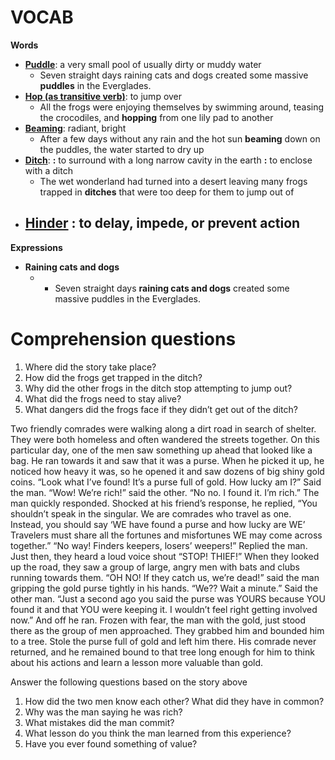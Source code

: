 
# VOCAB

**Words**
- [**Puddle**](https://www.merriam-webster.com/dictionary/puddle): a very small pool of usually dirty or muddy water
	- Seven straight days raining cats and dogs created some massive **puddles** in the Everglades.
- [**Hop (as transitive verb)**](https://www.merriam-webster.com/dictionary/hop): to jump over
	- All the frogs were enjoying themselves by swimming around, teasing the crocodiles, and **hopping** from one lily pad to another
- [**Beaming**](https://www.merriam-webster.com/dictionary/beaming): radiant, bright
	- After a few days without any rain and the hot sun **beaming** down on the puddles, the water started to dry up
- [**Ditch**](https://www.merriam-webster.com/dictionary/ditch): **:** to surround with a long narrow cavity in the earth **:** to enclose with a ditch
	- The wet wonderland had turned into a desert leaving many frogs trapped in **ditches** that were too deep for them to jump out of
- [**Hinder**](https://www.merriam-webster.com/dictionary/hinder) **:** to delay, impede, or prevent action
	- 

**Expressions**

- **Raining cats and dogs**
	- - Seven straight days **raining cats and dogs** created some massive puddles in the Everglades.


# Comprehension questions

1. Where did the story take place?
2. How did the frogs get trapped in the ditch?
3. Why did the other frogs in the ditch stop attempting to jump out?
4. What did the frogs need to stay alive?
5. What dangers did the frogs face if they didn’t get out of the ditch?


Two friendly comrades were walking along a dirt road in search of shelter. They were
both homeless and often wandered the streets together.
On this particular day, one of the men saw something up ahead that looked like a bag. He ran towards it and saw that it was a purse. When he picked it up, he noticed how heavy it was, so he opened it and saw dozens of big shiny gold coins.
“Look what I’ve found! It’s a purse full of gold. How lucky am I?” Said the man.
“Wow! We’re rich!” said the other.
“No no. I found it. I’m rich.” The man quickly responded.
Shocked at his friend’s response, he replied, “You shouldn’t speak in the singular. We are comrades who travel as one. Instead, you should say ‘WE have found a purse and how lucky are WE’ Travelers must share all the fortunes and misfortunes WE may come across together.”
“No way! Finders keepers, losers’ weepers!” Replied the man.
Just then, they heard a loud voice shout “STOP! THIEF!”
When they looked up the road, they saw a group of large, angry men with bats and clubs
running towards them.
“OH NO! If they catch us, we’re dead!” said the man gripping the gold purse tightly in his hands.
“We?? Wait a minute.” Said the other man. “Just a second ago you said the purse was YOURS
because YOU found it and that YOU were keeping it. I wouldn’t feel right getting involved now.” And off he ran. Frozen with fear, the man with the gold, just stood there as the group of men approached. They grabbed him and bounded him to a tree. Stole the purse full of gold and left him there. His comrade never returned, and he remained bound to that tree long enough for him to think about his actions and learn a lesson more valuable than gold.

Answer the following questions based on the story above
1. How did the two men know each other? What did they have in common?
2. Why was the man saying he was rich?
3. What mistakes did the man commit?
4. What lesson do you think the man learned from this experience?
5. Have you ever found something of value?